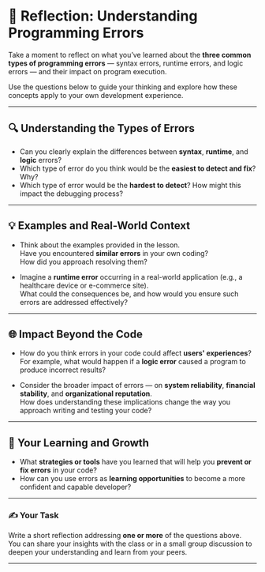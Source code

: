 # 🧠 Reflection: Understanding Programming Errors

Take a moment to reflect on what you’ve learned about the **three common types of programming errors** — syntax errors, runtime errors, and logic errors — and their impact on program execution.

Use the questions below to guide your thinking and explore how these concepts apply to your own development experience.

---

## 🔍 Understanding the Types of Errors

- Can you clearly explain the differences between **syntax**, **runtime**, and **logic** errors?
- Which type of error do you think would be the **easiest to detect and fix**? Why?
- Which type of error would be the **hardest to detect**? How might this impact the debugging process?

---

## 💡 Examples and Real-World Context

- Think about the examples provided in the lesson.  
  Have you encountered **similar errors** in your own coding?  
  How did you approach resolving them?
  
- Imagine a **runtime error** occurring in a real-world application (e.g., a healthcare device or e-commerce site).  
  What could the consequences be, and how would you ensure such errors are addressed effectively?

---

## 🌐 Impact Beyond the Code

- How do you think errors in your code could affect **users' experiences**?  
  For example, what would happen if a **logic error** caused a program to produce incorrect results?

- Consider the broader impact of errors — on **system reliability**, **financial stability**, and **organizational reputation**.  
  How does understanding these implications change the way you approach writing and testing your code?

---

## 🚀 Your Learning and Growth

- What **strategies or tools** have you learned that will help you **prevent or fix errors** in your code?
- How can you use errors as **learning opportunities** to become a more confident and capable developer?

---

### ✍️ Your Task

Write a short reflection addressing **one or more** of the questions above.  
You can share your insights with the class or in a small group discussion to deepen your understanding and learn from your peers.

---